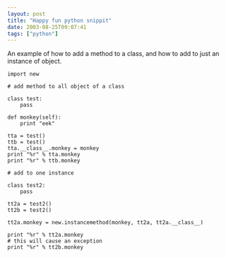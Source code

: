 ```yaml
---
layout: post
title: "Happy fun python snippit"
date: 2003-08-25T09:07:41
tags: ["python"]
---
```


An example of how to add a method to a class, and how to add to just an instance of object.

    import new

    # add method to all object of a class

    class test:
        pass
    
    def monkey(self):
        print "eek"
    
    tta = test()
    ttb = test()
    tta.__class__.monkey = monkey
    print "%r" % tta.monkey
    print "%r" % ttb.monkey

    # add to one instance 

    class test2:
        pass    
    
    tt2a = test2()
    tt2b = test2()

    tt2a.monkey = new.instancemethod(monkey, tt2a, tt2a.__class__)

    print "%r" % tt2a.monkey
    # this will cause an exception
    print "%r" % tt2b.monkey


